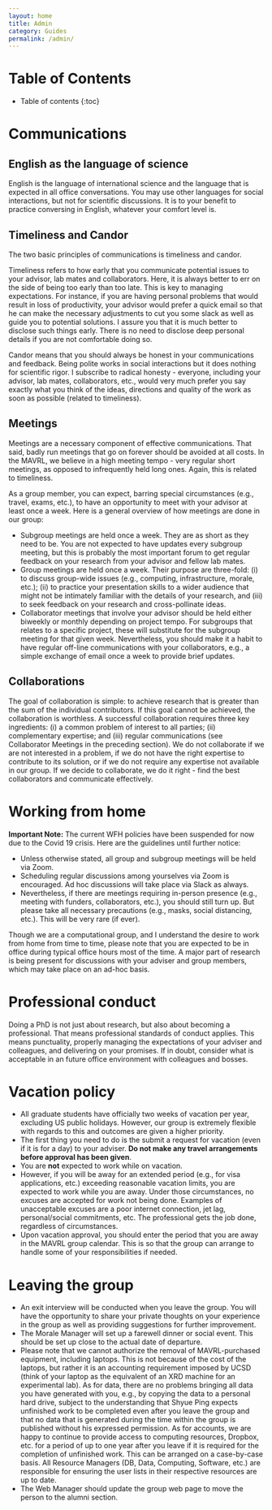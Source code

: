 ```yaml
---
layout: home
title: Admin
category: Guides
permalink: /admin/
---
```



# Table of Contents

* Table of contents
{:toc}

# Communications

## English as the language of science

English is the language of international science and the language that is expected in all office conversations. You may use other languages for social interactions, but not for scientific discussions. It is to your benefit to practice conversing in English, whatever your comfort level is.

## Timeliness and Candor

The two basic principles of communications is timeliness and candor.

Timeliness refers to how early that you communicate potential issues to your advisor, lab mates and collaborators. Here, it is always better to err on the side of being too early than too late. This is key to managing expectations. For instance, if you are having personal problems that would result in loss of productivity, your advisor would prefer a quick email so that he can make the necessary adjustments to cut you some slack as well as guide you to potential solutions. I assure you that it is much better to disclose such things early. There is no need to disclose deep personal details if you are not comfortable doing so. 

Candor means that you should always be honest in your communications and feedback. Being polite works in social interactions but it does nothing for scientific rigor. I subscribe to radical honesty - everyone, including your advisor, lab mates, collaborators, etc., would very much prefer you say exactly what you think of the ideas, directions and quality of the work as soon as possible (related to timeliness).

## Meetings

Meetings are a necessary component of effective communications. That said, badly run meetings that go on forever should be avoided at all costs. In the MAVRL, we believe in a high meeting tempo - very regular short meetings, as opposed to infrequently held long ones. Again, this is related to timeliness.

As a group member, you can expect, barring special circumstances (e.g., travel, exams, etc.), to have an opportunity to meet with your advisor at least once a week. Here is a general overview of how meetings are done in our group:
* Subgroup meetings are held once a week. They are as short as they need to be. You are not expected to have updates every subgroup meeting, but this is probably the most important forum to get regular feedback on your research from your advisor and fellow lab mates.
* Group meetings are held once a week. Their purpose are three-fold: (i) to discuss group-wide issues (e.g., computing, infrastructure, morale, etc.); (ii) to practice your presentation skills to a wider audience that might not be intimately familiar with the details of your research, and (iii) to seek feedback on your research and cross-pollinate ideas.
* Collaborator meetings that involve your advisor should be held either biweekly or monthly depending on project tempo. For subgroups that relates to a specific project, these will substitute for the subgroup meeting for that given week. Nevertheless, you should make it a habit to have regular off-line communications with your collaborators, e.g., a simple exchange of email once a week to provide brief updates. 

## Collaborations

The goal of collaboration is simple: to achieve research that is greater than the sum of the individual contributors. If this goal cannot be achieved, the collaboration is worthless. A successful collaboration requires three key ingredients: (i) a common problem of interest to all parties; (ii) complementary expertise; and (iii) regular communications (see Collaborator Meetings in the preceding section). We do not collaborate if we are not interested in a problem, if we do not have the right expertise to contribute to its solution, or if we do not require any expertise not available in our group. If we decide to collaborate, we do it right - find the best collaborators and communicate effectively.

# Working from home

**Important Note:** The current WFH policies have been suspended for now due to the Covid 19 crisis. Here are the guidelines until further notice:
- Unless otherwise stated, all group and subgroup meetings will be held via Zoom.
- Scheduling regular discussions among yourselves via Zoom is encouraged. Ad hoc discussions will take place via Slack as always.
- Nevertheless, if there are meetings requiring in-person presence (e.g., meeting with funders, collaborators, etc.), you should still turn up. But please take all necessary precautions (e.g., masks, social distancing, etc.). This will be very rare (if ever).

Though we are a computational group, and I understand the desire to work from home from time to time, please note that you are expected to be in office during typical office hours most of the time. A major part of research is being present for discussions with your adviser and group members, which may take place on an ad-hoc basis.

# Professional conduct

Doing a PhD is not just about research, but also about becoming a professional. That means professional standards of conduct applies. This means punctuality, properly managing the expectations of your adviser and colleagues, and delivering on your promises. If in doubt, consider what is acceptable in an future office environment with colleagues and bosses.

# Vacation policy

* All graduate students have officially two weeks of vacation per year, excluding US public holidays. However, our group is extremely flexible with regards to this and outcomes are given a higher priority.
* The first thing you need to do is the submit a request for vacation (even if it is for a day) to your adviser. **Do not make any travel arrangements before approval has been given**.
* You are **not** expected to work while on vacation.
* However, if you will be away for an extended period (e.g., for visa applications, etc.) exceeding reasonable vacation limits, you are expected to work while you are away. Under those circumstances, no excuses are accepted for work not being done. Examples of unacceptable excuses are a poor internet connection, jet lag, personal/social commitments, etc. The professional gets the job done, regardless of circumstances.
* Upon vacation approval, you should enter the period that you are away in the MAVRL group calendar. This is so that the group can arrange to handle some of your responsibilities if needed.

# Leaving the group

* An exit interview will be conducted when you leave the group. You will have the opportunity to share your private thoughts on your experience in the group as well as providing suggestions for further improvement.
* The Morale Manager will set up a farewell dinner or social event. This should be set up close to the actual date of departure.
* Please note that we cannot authorize the removal of MAVRL-purchased equipment, including laptops. This is not because of the cost of the laptops, but rather it is an accounting requirement imposed by UCSD (think of your laptop as the equivalent of an XRD machine for an experimental lab). As for data, there are no problems bringing all data you have generated with you, e.g., by copying the data to a personal hard drive, subject to the understanding that Shyue Ping expects unfinished work to be completed even after you leave the group and that no data that is generated during the time within the group is published without his expressed permission. As for accounts, we are happy to continue to provide access to computing resources, Dropbox, etc. for a period of up to one year after you leave if it is required for the completion of unfinished work. This can be arranged on a case-by-case basis. All Resource Managers (DB, Data, Computing, Software, etc.) are responsible for ensuring the user lists in their respective resources are up to date.
* The Web Manager should update the group web page to move the person to the alumni section.
